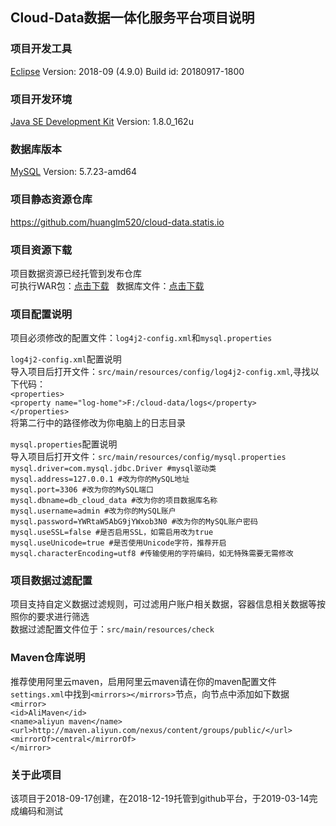 ## Cloud-Data数据一体化服务平台项目说明
### 项目开发工具
[Eclipse](https://www.eclipse.org) Version: 2018-09 (4.9.0) Build id: 20180917-1800
### 项目开发环境
[Java SE Development Kit](https://www.oracle.com/technetwork/java/javase/downloads) Version: 1.8.0_162u
### 数据库版本
[MySQL](https://www.mysql.com/) Version: 5.7.23-amd64
### 项目静态资源仓库
https://github.com/huanglm520/cloud-data.statis.io

### 项目资源下载
项目数据资源已经托管到发布仓库<br>
可执行WAR包：[点击下载](https://github.com/huanglm520/cloud-data/releases/download/1.0/cloud-data.war)&nbsp;&nbsp;&nbsp;数据库文件：[点击下载](https://github.com/huanglm520/cloud-data/releases/download/1.0/db_cloud_data.sql)

### 项目配置说明
项目必须修改的配置文件：`log4j2-config.xml`和`mysql.properties`<br>

`log4j2-config.xml`配置说明<br>
导入项目后打开文件：`src/main/resources/config/log4j2-config.xml`,寻找以下代码：<br>
`<properties>`<br>
`<property name="log-home">F:/cloud-data/logs</property>`<br>
`</properties>`<br>
将第二行中的路径修改为你电脑上的日志目录<br>

`mysql.properties`配置说明<br>
导入项目后打开文件：`src/main/resources/config/mysql.properties`<br>
`mysql.driver=com.mysql.jdbc.Driver #mysql驱动类`<br>
`mysql.address=127.0.0.1 #改为你的MySQL地址`<br>
`mysql.port=3306 #改为你的MySQL端口`<br>
`mysql.dbname=db_cloud_data #改为你的项目数据库名称`<br>
`mysql.username=admin #改为你的MySQL账户`<br>
`mysql.password=YWRtaW5AbG9jYWxob3N0 #改为你的MySQL账户密码`<br>
`mysql.useSSL=false #是否启用SSL，如需启用改为true`<br>
`mysql.useUnicode=true #是否使用Unicode字符，推荐开启`<br>
`mysql.characterEncoding=utf8 #传输使用的字符编码，如无特殊需要无需修改`<br>

### 项目数据过滤配置
项目支持自定义数据过滤规则，可过滤用户账户相关数据，容器信息相关数据等按照你的要求进行筛选<br>
数据过滤配置文件位于：`src/main/resources/check`<br>

### Maven仓库说明
推荐使用阿里云maven，启用阿里云maven请在你的maven配置文件`settings.xml`中找到`<mirrors></mirrors>`节点，向节点中添加如下数据<br>
`<mirror>`<br>
`<id>AliMaven</id>`<br>
`<name>aliyun maven</name>`<br>
`<url>http://maven.aliyun.com/nexus/content/groups/public/</url>`<br>
`<mirrorOf>central</mirrorOf>`<br>
`</mirror>`<br>

### 关于此项目
该项目于2018-09-17创建，在2018-12-19托管到github平台，于2019-03-14完成编码和测试<br>
